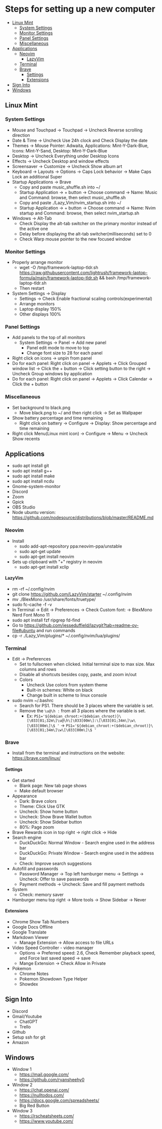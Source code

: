 # Steps for setting up a new computer

<!-- mtoc-start -->

* [Linux Mint](#linux-mint)
  * [System Settings](#system-settings)
  * [Monitor Settings](#monitor-settings)
  * [Panel Settings](#panel-settings)
  * [Miscellaneous](#miscellaneous)
* [Applications](#applications)
  * [Neovim](#neovim)
    * [LazyVim](#lazyvim)
  * [Terminal](#terminal)
  * [Brave](#brave)
    * [Settings](#settings)
    * [Extensions](#extensions)
* [Sign Into](#sign-into)
* [Windows](#windows)

<!-- mtoc-end -->

## Linux Mint

### System Settings
- Mouse and Touchpad -> Touchpad -> Uncheck Reverse scrolling direction
- Date & Time -> Uncheck Use 24h clock and Check Display the date
- Themes -> Mouse Pointer: Adwaita, Applications: Mint-Y-Dark-Blue, Icons: Mint-Y-Sand, Desktop: Mint-Y-Dark-Blue
- Desktop -> Uncheck Everything under Desktop Icons
- Effects -> Uncheck Desktop and window effects
- Screensaver -> Customize -> Uncheck Show album art
- Keyboard -> Layouts -> Options -> Caps Lock behavior -> Make Caps Lock an additional Super
- Startup Applications -> Brave
	- Copy and paste music_shuffle.sh into ~/
	- Startup Application -> + button -> Choose command -> Name: Music and Command: browse, then select music_shuffle.sh
	- Copy and paste ./Lazy_Vim/nvim_startup.sh into ~/
	- Startup Application -> + button -> Choose command -> Name: Nvim startup and Command: browse, then select nvim_startup.sh
- Windows -> Alt-Tab
  - Check Display the alt-tab switcher on the primary monitor instead of the active one
  - Delay before displaying the alt-tab switcher(milliseconds) set to 0
  - Check Warp mouse pointer to the new focused window

### Monitor Settings
- Properly arrange monitor
	- wget -O /tmp/framework-laptop-tldr.sh https://raw.githubusercontent.com/lightrush/framework-laptop-formula/main/framework-laptop-tldr.sh && bash /tmp/framework-laptop-tldr.sh
	- Then restart
- System Settings -> Display
	- Settings -> Check Enable fractional scaling controls(experimental)
	- Arrange monitors
	- Laptop display 150%
	- Other displays 100%

### Panel Settings
- Add panels to the top of all monitors
	- System Settings -> Panel -> Add new panel
		- Panel edit mode to move to top
		- Change font size to 28 for each panel
- Right click on icons -> unpin from panel
- Do for each panel: Right click on panel -> Applets -> Click Grouped window list -> Click the + button -> Click setting button to the right -> Uncheck Group windows by application
- Do for each panel: Right click on panel -> Applets -> Click Calendar -> Click the + button

### Miscellaneous
- Set background to black.png
	- Move black.png to ~/ and then right click -> Set as Wallpaper
- Show battery percentage and time remaining
	- Right click on battery -> Configure -> Display: Show percentage and time remaining
- Right click Menu(Linux mint icon) -> Configure -> Menu -> Uncheck Show recents

## Applications
- sudo apt install git
- sudo apt install g++
- sudo apt install make
- sudo apt install ncdu
- Gnome-system-monitor
- Discord
- Zoom
- Gpick
- OBS Studio
- Node ubuntu version: https://github.com/nodesource/distributions/blob/master/README.md

### Neovim
- Install
	- sudo add-apt-repository ppa:neovim-ppa/unstable
	- sudo apt-get update
	- sudo apt-get install neovim
- Sets up clipboard with "+" registry in neovim
	- sudo apt-get install xclip

#### LazyVim
- rm -rf ~/.config/nvim
- git clone https://github.com/LazyVim/starter ~/.config/nvim
- mv ./BlexMono /usr/share/fonts/truetype/
- sudo fc-cache -f -v
- In Terminal -> Edit -> Preferences -> Check Custom font: -> BlexMono Nerd Font Mono 11
- sudo apt install fzf ripgrep fd-find
- Go to https://github.com/jesseduffield/lazygit?tab=readme-ov-file#ubuntu and run commands
- cp -r ./Lazy_Vim/plugins/* ~/.config/nvim/lua/plugins/

### Terminal
- Edit -> Preferences
	- Set to fullscreen when clicked. Initial terminal size to max size. Max columns and rows
	- Disable all shortcuts besides copy, paste, and zoom in/out
	- Colors
		- Uncheck Use colors from system theme
		- Built-in schemes: White on black
		- Change built in scheme to linux console
- sudo nvim ~/.bashrc
  - Search for PS1. There should be 3 places where the variable is set.
  - Remove the `\u@\h :` from all 3 places where the variable is set.
    - Ex: `PS1='${debian_chroot:+($debian_chroot)}\[\033[01;32m\]\u@\h\[\033[00m\]:\[\033[01;34m\]\w\[\033[00m\]\$ '` -> `PS1='${debian_chroot:+($debian_chroot)}\[\033[01;34m\]\w\[\033[00m\]\$ '`

### Brave
- Install from the terminal and instructions on the website: https://brave.com/linux/

#### Settings
- Get started
	- Blank page: New tab page shows
	- Make default browser
- Appearance
	- Dark: Brave colors
	- Theme: Click Use GTK
	- Uncheck: Show home button
	- Uncheck: Show Brave Wallet button
	- Uncheck: Show Sidebar button
	- 80%: Page zoom
- Brave Rewards icon in top right -> right click -> Hide
- Search engine
	- DuckDuckGo: Normal Window - Search engine used in the address bar
	- DuckDuckGo: Private Window - Search engine used in the address bar
	- Check: Improve search suggestions
- Autofill and passwords
	- Password Manager -> Top left hamburger menu -> Settings -> Uncheck: Offer to save passwords
	- Payment methods -> Uncheck: Save and fill payment methods
- System
	- Check: memory saver
- Hamburger menu top right -> More tools -> Show Sidebar -> Never

#### Extensions
- Chrome Show Tab Numbers
- Google Docs Offline
- Google Translate
- Markdown Viewer
	- Manage Extension -> Allow access to file URLs
- Video Speed Controller - video manager
	- Options -> Preferred speed: 2.6, Check Remember playback speed, and Force last saved speed -> save
	- Mange Extension -> Check Allow in Private
- Pokemon
	- Chrome Notes
	- Pokemon Showdown Type Helper
	- Showdex

## Sign Into
- Discord
- Gmail/Youtube
	- ChatGPT
	- Trello
- Github
- Setup ssh for git
- Amazon

## Windows
- Window 1
	- https://mail.google.com/
	- https://github.com/ryansheehy0
- Window 2
	- https://chat.openai.com/
	- https://nulltodos.com/
	- https://docs.google.com/spreadsheets/
	- Big Red Button
- Window 3
	- https://rscheatsheets.com/
	- https://www.youtube.com/
